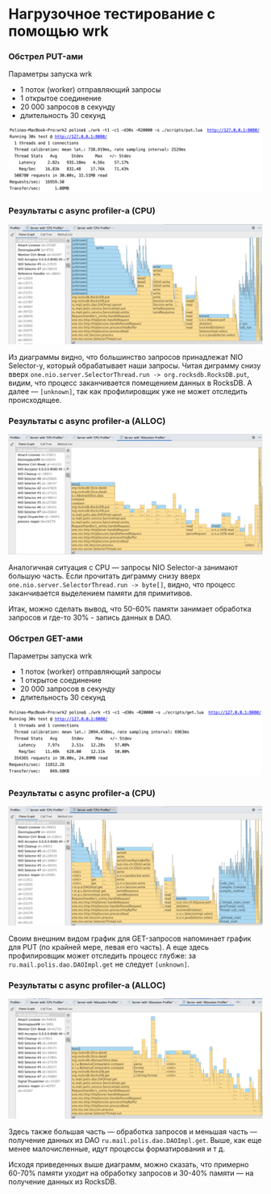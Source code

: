# Нагрузочное тестирование с помощью wrk

### Обстрел PUT-ами

Параметры запуска wrk
- 1 поток (worker) отправляющий запросы
- 1 открытое соединение
- 20 000 запросов в секунду
- длительность 30 секунд

![wrk put](assets/wrk_put.png)

### Результаты с async profiler-а (CPU)
![Результаты с async profiler-а (CPU)](assets/chart_put_cpu.png)

Из диаграммы видно, что большинство запросов принадлежат NIO Selector-у, который обрабатывает наши запросы. Читая диграмму снизу вверх `one.nio.server.SelectorThread.run -> org.rocksdb.RocksDB.put`, видим, что процесс заканчивается помещением данных в RocksDB. А далее — `[unknown]`, так как профилировщик уже не может отследить происходящее.

### Результаты с async profiler-а (ALLOC)
![Результаты с async profiler-а (ALLOC)](assets/chart_put_alloc.png)

Аналогичная ситуация с CPU — запросы NIO Selector-а занимают большую часть. Если прочитать диграмму снизу вверх `one.nio.server.SelectorThread.run -> byte[]`, видно, что процесс заканчивается выделением памяти для примитивов. 

Итак, можно сделать вывод, что 50-60% памяти занимает обработка запросов и где-то 30% - запись данных в DAO.

### Обстрел GET-ами

Параметры запуска wrk
- 1 поток (worker) отправляющий запросы
- 1 открытое соединение
- 20 000 запросов в секунду
- длительность 30 секунд

![wrk get](assets/wrk_get.png)

### Результаты с async profiler-а (CPU)
![Результаты с async profiler-а (CPU)](assets/chart_get_cpu.png)

Своим внешним видом график для GET-запросов напоминает график для PUT (по крайней мере, левая его часть). А еще здесь профилировщик может отследить процесс глубже: за `ru.mail.polis.dao.DAOImpl.get` не следует `[unknown]`.

### Результаты с async profiler-а (ALLOC)
![Результаты с async profiler-а (ALLOC)](assets/chart_get_alloc.png)

Здесь также большая часть — обработка запросов и меньшая часть — получение данных из DAO `ru.mail.polis.dao.DAOImpl.get`. Выше, как еще менее малочисленные, идут процессы форматирования и т д.

Исходя приведенных выше диаграмм, можно сказать, что примерно 60-70% памяти уходит на обработку запросов и 30-40% памяти — на получение данных из RocksDB.

